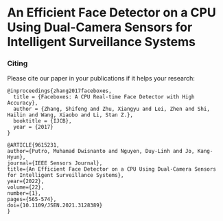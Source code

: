# An Efficient Face Detector on a CPU Using Dual-Camera Sensors for Intelligent Surveillance Systems

### Citing 

Please cite our paper in your publications if it helps your research:

    @inproceedings{zhang2017faceboxes,
      title = {Faceboxes: A CPU Real-time Face Detector with High Accuracy},
      author = {Zhang, Shifeng and Zhu, Xiangyu and Lei, Zhen and Shi, Hailin and Wang, Xiaobo and Li, Stan Z.},
      booktitle = {IJCB},
      year = {2017}
    }
    
    @ARTICLE{9615231,
    author={Putro, Muhamad Dwisnanto and Nguyen, Duy-Linh and Jo, Kang-Hyun},
    journal={IEEE Sensors Journal}, 
    title={An Efficient Face Detector on a CPU Using Dual-Camera Sensors for Intelligent Surveillance Systems}, 
    year={2022},
    volume={22},
    number={1},
    pages={565-574},
    doi={10.1109/JSEN.2021.3128389}
    }

